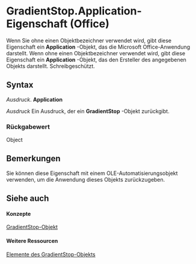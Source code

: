 
# GradientStop.Application-Eigenschaft (Office)

Wenn Sie ohne einen Objektbezeichner verwendet wird, gibt diese Eigenschaft ein  **Application** -Objekt, das die Microsoft Office-Anwendung darstellt. Wenn ohne einen Objektbezeichner verwendet wird, gibt diese Eigenschaft ein **Application** -Objekt, das den Ersteller des angegebenen Objekts darstellt. Schreibgeschützt.


## Syntax

 _Ausdruck_. **Application**

 _Ausdruck_ Ein Ausdruck, der ein **GradientStop** -Objekt zurückgibt.


### Rückgabewert

Object


## Bemerkungen

Sie können diese Eigenschaft mit einem OLE-Automatisierungsobjekt verwenden, um die Anwendung dieses Objekts zurückzugeben.


## Siehe auch


#### Konzepte


[GradientStop-Objekt](b5003bfc-9ac6-fd56-f214-a0d99db0cf07.md)
#### Weitere Ressourcen


[Elemente des GradientStop-Objekts](http://msdn.microsoft.com/library/49a04149-e038-a52a-6bf8-ad05f9630605%28Office.15%29.aspx)